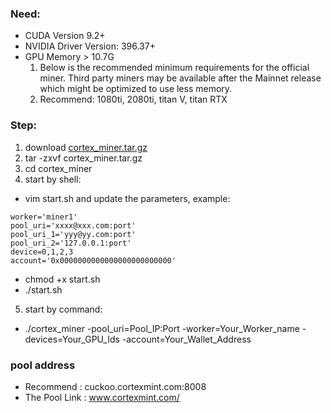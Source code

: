 ### Need:
- CUDA Version 9.2+
- NVIDIA Driver Version: 396.37+
- GPU Memory > 10.7G
  1. Below is the recommended minimum requirements for the official miner. Third party miners may be available after the Mainnet release which might be optimized to use less memory.
  2. Recommend: 1080ti, 2080ti, titan V, titan RTX

### Step:
1. download [cortex_miner.tar.gz](https://github.com/CortexFoundation/Cortex_Release/raw/master/cortex-miner/cortex_miner.tar.gz)
2. tar -zxvf cortex_miner.tar.gz
3. cd cortex_miner
4. start by shell:
- vim start.sh and update the parameters, example:
```
worker='miner1'
pool_uri='xxxx@xxx.com:port'
pool_uri_1='yyy@yy.com:port'
pool_uri_2='127.0.0.1:port'
device=0,1,2,3
account='0x0000000000000000000000000'
```
- chmod +x start.sh
- ./start.sh
5. start by command:
- ./cortex_miner -pool_uri=Pool_IP:Port -worker=Your_Worker_name -devices=Your_GPU_Ids -account=Your_Wallet_Address

### pool address
- Recommend : cuckoo.cortexmint.com:8008
- The Pool Link : www.cortexmint.com/
